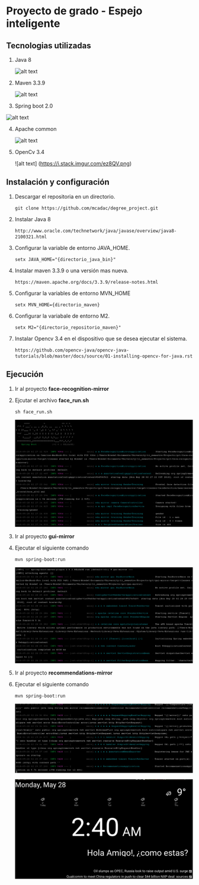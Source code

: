 # Proyecto de grado - Espejo inteligente

## Tecnologias utilizadas

1. Java 8

    ![alt text](https://vignette.wikia.nocookie.net/mcmodhelp/images/c/c1/Java8_logo.png/revision/latest?cb=20150425172559)

2. Maven 3.3.9

    ![alt text](http://programaenlinea.net/wp-content/uploads/2017/11/maven-build-manager-logo-xx-by-xx.png)

3. Spring boot 2.0

  ![alt text](http://www.opencodez.com/wp-content/uploads/2016/09/Spring-Logo.png)

4. Apache common
    
    ![alt text](https://commons.apache.org/images/commons-logo.png)
5. OpenCv 3.4

    ![alt text]
    (https://i.stack.imgur.com/ez8QV.png)


## Instalación y configuración

1. Descargar el repositoria en un directorio.

    ```
    git clone https://github.com/mcadac/degree_project.git
    ```

2. Instalar Java 8

    ```
    http://www.oracle.com/technetwork/java/javase/overview/java8-2100321.html
    ```

3. Configurar la variable de entorno JAVA_HOME. 

    ```
    setx JAVA_HOME="{directorio_java_bin}"
    ```

4. Instalar maven 3.3.9 o una versión mas nueva.

    ```
    https://maven.apache.org/docs/3.3.9/release-notes.html
    ```

5. Configurar la variables de entorno MVN_HOME

    ```
    setx MVN_HOME={directorio_maven}
    ```

6. Configurar la variabale de entorno M2.

    ```
    setx M2="{directorio_repositorio_maven}"
    ```

6. Instalar Opencv 3.4 en el dispositivo que se desea ejecutar el sistema.

    ```
    https://github.com/opencv-java/opencv-java-tutorials/blob/master/docs/source/01-installing-opencv-for-java.rst
    ```

## Ejecución

1. Ir al proyecto **face-recognition-mirror**

2. Ejcutar el archivo **face_run.sh**
    ```
    sh face_run.sh
    ```

    ![Alt text](images/face.png?raw=true "Face running")

3. Ir al proyecto **gui-mirror**

4. Ejecutar el siguiente comando
    ```
    mvn spring-boot:run
    ```
    
    ![Alt text](images/gui-mirror.png?raw=true "gui running")

5. Ir al proyecto **recommendations-mirror**

6. Ejecutar el siguiente comando
    ```
    mvn spring-boot:run
    ```
     
    ![Alt text](images/recommendation.png?raw=true "recommendation running")
    
     ![Alt text](images/app.png?raw=true "recommendation running")




